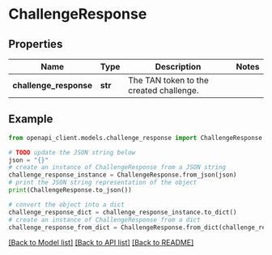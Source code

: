 # ChallengeResponse


## Properties

Name | Type | Description | Notes
------------ | ------------- | ------------- | -------------
**challenge_response** | **str** | The TAN token to the created challenge.  | 

## Example

```python
from openapi_client.models.challenge_response import ChallengeResponse

# TODO update the JSON string below
json = "{}"
# create an instance of ChallengeResponse from a JSON string
challenge_response_instance = ChallengeResponse.from_json(json)
# print the JSON string representation of the object
print(ChallengeResponse.to_json())

# convert the object into a dict
challenge_response_dict = challenge_response_instance.to_dict()
# create an instance of ChallengeResponse from a dict
challenge_response_from_dict = ChallengeResponse.from_dict(challenge_response_dict)
```
[[Back to Model list]](../README.md#documentation-for-models) [[Back to API list]](../README.md#documentation-for-api-endpoints) [[Back to README]](../README.md)


